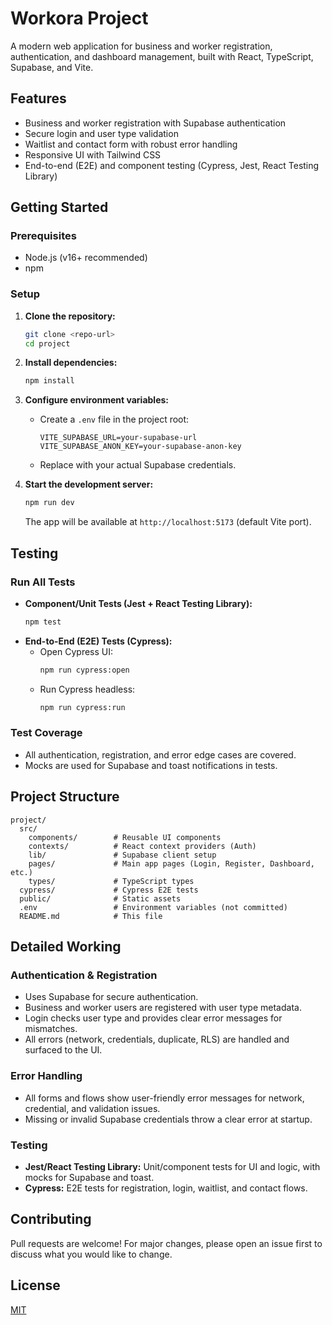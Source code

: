 # Workora Project

A modern web application for business and worker registration, authentication, and dashboard management, built with React, TypeScript, Supabase, and Vite.

## Features
- Business and worker registration with Supabase authentication
- Secure login and user type validation
- Waitlist and contact form with robust error handling
- Responsive UI with Tailwind CSS
- End-to-end (E2E) and component testing (Cypress, Jest, React Testing Library)

## Getting Started

### Prerequisites
- Node.js (v16+ recommended)
- npm

### Setup
1. **Clone the repository:**
   ```bash
   git clone <repo-url>
   cd project
   ```
2. **Install dependencies:**
   ```bash
   npm install
   ```
3. **Configure environment variables:**
   - Create a `.env` file in the project root:
     ```env
     VITE_SUPABASE_URL=your-supabase-url
     VITE_SUPABASE_ANON_KEY=your-supabase-anon-key
     ```
   - Replace with your actual Supabase credentials.

4. **Start the development server:**
   ```bash
   npm run dev
   ```
   The app will be available at `http://localhost:5173` (default Vite port).

## Testing

### Run All Tests
- **Component/Unit Tests (Jest + React Testing Library):**
  ```bash
  npm test
  ```
- **End-to-End (E2E) Tests (Cypress):**
  - Open Cypress UI:
    ```bash
    npm run cypress:open
    ```
  - Run Cypress headless:
    ```bash
    npm run cypress:run
    ```

### Test Coverage
- All authentication, registration, and error edge cases are covered.
- Mocks are used for Supabase and toast notifications in tests.

## Project Structure
```
project/
  src/
    components/        # Reusable UI components
    contexts/          # React context providers (Auth)
    lib/               # Supabase client setup
    pages/             # Main app pages (Login, Register, Dashboard, etc.)
    types/             # TypeScript types
  cypress/             # Cypress E2E tests
  public/              # Static assets
  .env                 # Environment variables (not committed)
  README.md            # This file
```

## Detailed Working

### Authentication & Registration
- Uses Supabase for secure authentication.
- Business and worker users are registered with user type metadata.
- Login checks user type and provides clear error messages for mismatches.
- All errors (network, credentials, duplicate, RLS) are handled and surfaced to the UI.

### Error Handling
- All forms and flows show user-friendly error messages for network, credential, and validation issues.
- Missing or invalid Supabase credentials throw a clear error at startup.

### Testing
- **Jest/React Testing Library:** Unit/component tests for UI and logic, with mocks for Supabase and toast.
- **Cypress:** E2E tests for registration, login, waitlist, and contact flows.

## Contributing
Pull requests are welcome! For major changes, please open an issue first to discuss what you would like to change.

## License
[MIT](LICENSE) 